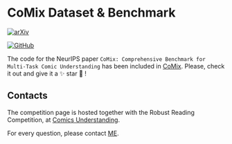 # CoMix Dataset & Benchmark

[![arXiv](https://img.shields.io/badge/arXiv-2407.03550-b31b1b.svg)](https://arxiv.org/abs/2407.03550)

[![GitHub](https://img.shields.io/badge/github-%23121011.svg?style=for-the-badge&logo=github&logoColor=white)](https://github.com/emanuelevivoli/CoMix)

The code for the NeurIPS paper ``CoMix: Comprehensive Benchmark for Multi-Task Comic Understanding`` has been included in [CoMix](https://github.com/emanuelevivoli/CoMix). 
Please, check it out and give it a ✨ star 🌟 !

## Contacts
The competition page is hosted together with the Robust Reading Competition, at [Comics Understanding](https://rrc.cvc.uab.es/?ch=31).

For every question, please contact [ME](mailto:evivoli@cvc.uab.cat). 
